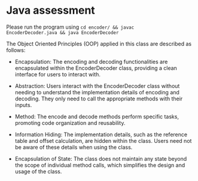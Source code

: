 # Java assessment

Please run the program using <code>cd encoder/ && javac EncoderDecoder.java && java EncoderDecoder</code>

The Object Oriented Principles (OOP) applied in this class are described as follows:

- Encapsulation: The encoding and decoding functionalities are encapsulated within the EncoderDecoder class, providing a clean interface for users to interact with.

- Abstraction: Users interact with the EncoderDecoder class without needing to understand the implementation details of encoding and decoding. They only need to call the appropriate methods with their inputs.

- Method: The encode and decode methods perform specific tasks, promoting code organization and reusability.

- Information Hiding: The implementation details, such as the reference table and offset calculation, are hidden within the class. Users need not be aware of these details when using the class.

- Encapsulation of State: The class does not maintain any state beyond the scope of individual method calls, which simplifies the design and usage of the class.
